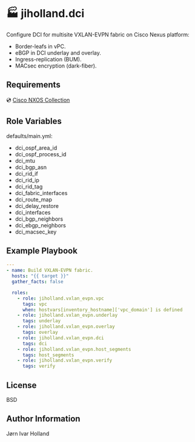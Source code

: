 🏭 jiholland.dci
================

Configure DCI for multisite VXLAN-EVPN fabric on Cisco Nexus platform:
- Border-leafs in vPC.
- eBGP in DCI underlay and overlay.
- Ingress-replication (BUM).
- MACsec encryption (dark-fiber).

Requirements
------------

💿 [Cisco NXOS Collection](https://galaxy.ansible.com/cisco/nxos)

Role Variables
--------------

defaults/main.yml:
- dci_ospf_area_id
- dci_ospf_process_id
- dci_mtu
- dci_bgp_asn
- dci_rid_if
- dci_rid_ip
- dci_rid_tag
- dci_fabric_interfaces
- dci_route_map
- dci_delay_restore
- dci_interfaces
- dci_bgp_neighbors
- dci_ebgp_neighbors
- dci_macsec_key

Example Playbook
----------------
```YAML
---
- name: Build VXLAN-EVPN fabric.
  hosts: "{{ target }}"
  gather_facts: false

  roles:
    - role: jiholland.vxlan_evpn.vpc
      tags: vpc
      when: hostvars[inventory_hostname]['vpc_domain'] is defined
    - role: jiholland.vxlan_evpn.underlay
      tags: underlay
    - role: jiholland.vxlan_evpn.overlay
      tags: overlay
    - role: jiholland.vxlan_evpn.dci
      tags: dci
    - role: jiholland.vxlan_evpn.host_segments
      tags: host_segments
    - role: jiholland.vxlan_evpn.verify
      tags: verify
```
License
-------

BSD

Author Information
------------------

Jørn Ivar Holland
